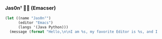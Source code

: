 ### Jas0nᵀ 👨‍💻 (Emacser)

```lisp
(let ((name "Jas0nᵀ")
	  (editor "Emacs")
	  (langs '(Java Python)))
  (message (format "Hello,\n\nI am %s, my favorite Editor is %s, and I use %s." name editor langs)))
```

